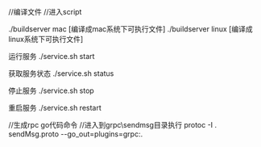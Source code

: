 //编译文件
//进入script

./buildserver mac  [编译成mac系统下可执行文件]
./buildserver linux [编译成linux系统下可执行文件]


运行服务
./service.sh  start

获取服务状态
./service.sh  status

停止服务
./service.sh  stop

重启服务
./service.sh  restart


//生成rpc go代码命令
//进入到grpc\sendmsg目录执行
protoc -I . sendMsg.proto --go_out=plugins=grpc:.